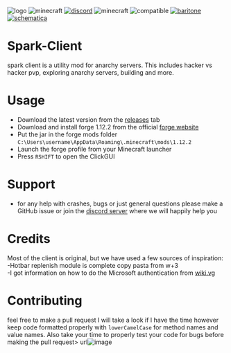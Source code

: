 ![logo](https://github.com/wallhacks0/Spark-Client/blob/master/src/main/resources/spark-banner.png?raw=true)
![minecraft](https://img.shields.io/badge/Minecraft-1.12.2-blue)
[![discord](https://img.shields.io/badge/Discord-Invite-8080c0)](https://discord.gg/7ZbN7JMgS3)
![minecraft](https://img.shields.io/badge/Key--bind-Right--shift-purple)
![compatible](https://img.shields.io/badge/Compatible--with-nothing-red)
[![baritone](https://img.shields.io/badge/Baritone-v1.2.15-yellow)](https://github.com/cabaletta/baritone)
[![schematica](https://img.shields.io/badge/Schematica-1.8.0.169-green)](https://github.com/Lunatrius/Schematica)

# Spark-Client
spark client is a utility mod for anarchy servers. This includes hacker vs hacker pvp, exploring anarchy servers, building and more.

# Usage
- Download the latest version from the [releases](https://github.com/wallhacks0/spark-client/releases/) tab
- Download and install forge 1.12.2 from the official [forge website](https://files.minecraftforge.net/net/minecraftforge/forge/index_1.12.2.html)
- Put the jar in the forge mods folder `C:\Users\username\AppData\Roaming\.minecraft\mods\1.12.2`
- Launch the forge profile from your Minecraft launcher
- Press `RSHIFT` to open the ClickGUI

# Support
- for any help with crashes, bugs or just general questions please make a GitHub issue or join the [discord server](https://discord.gg/7ZbN7JMgS3) where we will happily help you

# Credits
Most of the client is original, but we have used a few sources of inspiration:<br>
-Hotbar replenish module is complete copy pasta from w+3 <br>
-I got information on how to do the Microsoft authentication from [wiki.vg](https://wiki.vg/Microsoft_Authentication_Scheme) <br>

# Contributing
feel free to make a pull request I will take a look if I have the time however keep code formatted properly with `lowerCamelCase` for method names and value names. Also take your time to properly test your code for bugs before making the pull request>
url![image](https://user-images.githubusercontent.com/69912957/153882908-6766df65-a19b-4a1f-8ed2-ed8dbb1cf710.png)
